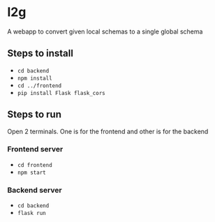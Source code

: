 # l2g
A webapp to convert given local schemas to a single global schema

## Steps to install
- `cd backend`
- `npm install`
- `cd ../frontend`
- `pip install Flask flask_cors`

## Steps to run
Open 2 terminals. One is for the frontend and other is for the backend

### Frontend server
- `cd frontend`
- `npm start`

### Backend server
- `cd backend`
- `flask run`

